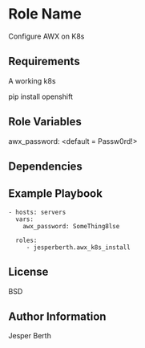 Role Name
=========

Configure AWX on K8s

Requirements
------------

A working k8s

pip install openshift

Role Variables
--------------

awx_password: <default = Passw0rd!>

Dependencies
------------

Example Playbook
----------------

    - hosts: servers
      vars:
        awx_password: SomeThing8lse

      roles:
         - jesperberth.awx_k8s_install

License
-------

BSD

Author Information
------------------

Jesper Berth